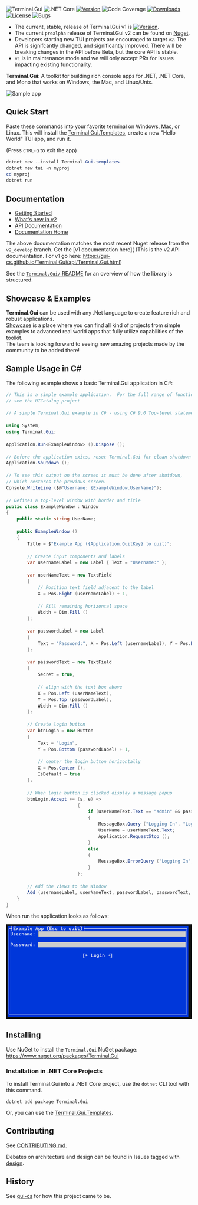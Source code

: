 ![Terminal.Gui](https://socialify.git.ci/gui-cs/Terminal.Gui/image?description=1&font=Rokkitt&forks=1&language=1&logo=https%3A%2F%2Fraw.githubusercontent.com%2Fgui-cs%2FTerminal.Gui%2Fdevelop%2Fdocfx%2Fimages%2Flogo.png&name=1&owner=1&pattern=Circuit%20Board&stargazers=1&theme=Auto)
![.NET Core](https://github.com/gui-cs/Terminal.Gui/workflows/.NET%20Core/badge.svg?branch=develop)
[![Version](https://img.shields.io/nuget/v/Terminal.Gui.svg)](https://www.nuget.org/packages/Terminal.Gui)
![Code Coverage](https://img.shields.io/endpoint?url=https://gist.githubusercontent.com/migueldeicaza/90ef67a684cb71db1817921a970f8d27/raw/code-coverage.json)
[![Downloads](https://img.shields.io/nuget/dt/Terminal.Gui)](https://www.nuget.org/packages/Terminal.Gui)
[![License](https://img.shields.io/github/license/gui-cs/gui.cs.svg)](LICENSE)
![Bugs](https://img.shields.io/github/issues/gui-cs/gui.cs/bug)

* The current, stable, release of Terminal.Gui v1 is [![Version](https://img.shields.io/nuget/v/Terminal.Gui.svg)](https://www.nuget.org/packages/Terminal.Gui).
* The current `prealpha` release of Terminal.Gui v2 can be found on [Nuget](https://www.nuget.org/packages/Terminal.Gui).
* Developers starting new TUI projects are encouraged to target `v2`. The API is signifcantly changed, and significantly improved. There will be breaking changes in the API before Beta, but the core API is stable.
* `v1` is in maintenance mode and we will only accept PRs for issues impacting existing functionality.
 
**Terminal.Gui**: A toolkit for building rich console apps for .NET, .NET Core, and Mono that works on Windows, the Mac, and Linux/Unix.

![Sample app](docfx/images/sample.gif)

## Quick Start

Paste these commands into your favorite terminal on Windows, Mac, or Linux. This will install the [Terminal.Gui.Templates](https://github.com/gui-cs/Terminal.Gui.templates), create a new "Hello World" TUI app, and run it.

(Press `CTRL-Q` to exit the app)

```powershell
dotnet new --install Terminal.Gui.templates
dotnet new tui -n myproj
cd myproj
dotnet run
```

## Documentation 

* [Getting Started](https://gui-cs.github.io/Terminal.GuiV2Docs/docs/getting-started.html)
* [What's new in v2](https://gui-cs.github.io/Terminal.GuiV2Docs/docs/newinv2.html)
* [API Documentation](https://gui-cs.github.io/Terminal.GuiV2Docs/api/Terminal.Gui.html)
* [Documentation Home](https://gui-cs.github.io/Terminal.GuiV2Docs)

The above documentation matches the most recent Nuget release from the `v2_develop` branch. Get the [v1 documentation here]( (This is the v2 API documentation. For v1 go here: https://gui-cs.github.io/Terminal.Gui/api/Terminal.Gui.html)

See the [`Terminal.Gui/` README](https://github.com/gui-cs/Terminal.Gui/tree/master/Terminal.Gui) for an overview of how the library is structured. 

## Showcase & Examples

**Terminal.Gui** can be used with any .Net language to create feature rich and robust applications.  
[Showcase](https://github.com/gui-cs/Terminal.Gui/blob/develop/Showcase.md) is a place where you can find all kind of projects from simple examples to advanced real world apps that fully utilize capabilities of the toolkit.  
The team is looking forward to seeing new amazing projects made by the community to be added there!

## Sample Usage in C#

The following example shows a basic Terminal.Gui application in C#:

```csharp
// This is a simple example application.  For the full range of functionality
// see the UICatalog project

// A simple Terminal.Gui example in C# - using C# 9.0 Top-level statements

using System;
using Terminal.Gui;

Application.Run<ExampleWindow> ().Dispose ();

// Before the application exits, reset Terminal.Gui for clean shutdown
Application.Shutdown ();

// To see this output on the screen it must be done after shutdown,
// which restores the previous screen.
Console.WriteLine ($@"Username: {ExampleWindow.UserName}");

// Defines a top-level window with border and title
public class ExampleWindow : Window
{
    public static string UserName;

    public ExampleWindow ()
    {
        Title = $"Example App ({Application.QuitKey} to quit)";

        // Create input components and labels
        var usernameLabel = new Label { Text = "Username:" };

        var userNameText = new TextField
        {
            // Position text field adjacent to the label
            X = Pos.Right (usernameLabel) + 1,

            // Fill remaining horizontal space
            Width = Dim.Fill ()
        };

        var passwordLabel = new Label
        {
            Text = "Password:", X = Pos.Left (usernameLabel), Y = Pos.Bottom (usernameLabel) + 1
        };

        var passwordText = new TextField
        {
            Secret = true,

            // align with the text box above
            X = Pos.Left (userNameText),
            Y = Pos.Top (passwordLabel),
            Width = Dim.Fill ()
        };

        // Create login button
        var btnLogin = new Button
        {
            Text = "Login",
            Y = Pos.Bottom (passwordLabel) + 1,

            // center the login button horizontally
            X = Pos.Center (),
            IsDefault = true
        };

        // When login button is clicked display a message popup
        btnLogin.Accept += (s, e) =>
                           {
                               if (userNameText.Text == "admin" && passwordText.Text == "password")
                               {
                                   MessageBox.Query ("Logging In", "Login Successful", "Ok");
                                   UserName = userNameText.Text;
                                   Application.RequestStop ();
                               }
                               else
                               {
                                   MessageBox.ErrorQuery ("Logging In", "Incorrect username or password", "Ok");
                               }
                           };

        // Add the views to the Window
        Add (usernameLabel, userNameText, passwordLabel, passwordText, btnLogin);
    }
}
```

When run the application looks as follows:

![Simple Usage app](./docfx/images/Example.png)

## Installing

Use NuGet to install the `Terminal.Gui` NuGet package: https://www.nuget.org/packages/Terminal.Gui

### Installation in .NET Core Projects

To install Terminal.Gui into a .NET Core project, use the `dotnet` CLI tool with this command.

```
dotnet add package Terminal.Gui
```

Or, you can use the [Terminal.Gui.Templates](https://github.com/gui-cs/Terminal.Gui.templates).

## Contributing

See [CONTRIBUTING.md](./CONTRIBUTING.md).

Debates on architecture and design can be found in Issues tagged with [design](https://github.com/gui-cs/Terminal.Gui/issues?q=is%3Aopen+is%3Aissue+label%3Av2+label%3Adesign).

## History

See [gui-cs](https://github.com/gui-cs/) for how this project came to be.
